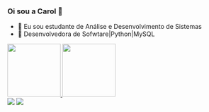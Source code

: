 ### Oi sou a Carol 👋


- 🌱 Eu sou estudante de Análise e Desenvolvimento de Sistemas
- 👯 Desenvolvedora de Sofwtare|Python|MySQL


<div>
  <a href="https://github.com/LeniCarolineParnoff">
  <img height="120em" src="https://github-readme-stats.vercel.app/api?username=LeniCarolineParnoff&show_icons=true&theme=dracula&include_all_commits=true&count_private=true"/>
  <img height="120em" src="https://github-readme-stats.vercel.app/api/top-langs/?username=LeniCarolineParnoff&layout=compact&langs_count8=&theme=dracula"/>
</div>
  
  <div> 
  <a href = "mailto:caaarol.parnoff@gmail.com"><img src="https://img.shields.io/badge/-Gmail-%23333?style=for-the-badge&logo=gmail&logoColor=red" target="_blank"></a>
  <a href="https://www.linkedin.com/in/leni-caroline-parnoff-93b27a189//" target="_blank"><img src="https://img.shields.io/badge/-LinkedIn-%230077B5?style=for-the-badge&logo=linkedin&logoColor=white" target="_blank"></a>
   </div>
